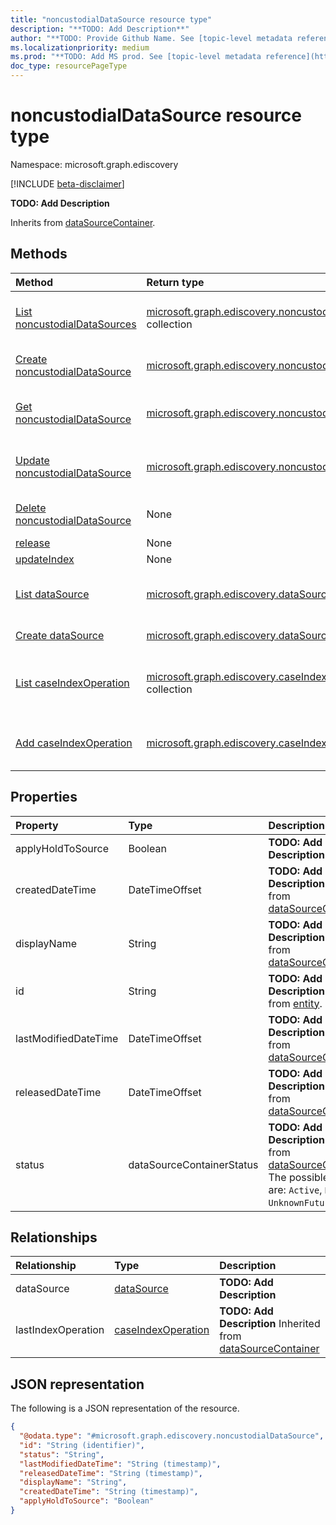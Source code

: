 ```yaml
---
title: "noncustodialDataSource resource type"
description: "**TODO: Add Description**"
author: "**TODO: Provide Github Name. See [topic-level metadata reference](https://msgo.azurewebsites.net/add/document/guidelines/metadata.html#topic-level-metadata)**"
ms.localizationpriority: medium
ms.prod: "**TODO: Add MS prod. See [topic-level metadata reference](https://msgo.azurewebsites.net/add/document/guidelines/metadata.html#topic-level-metadata)**"
doc_type: resourcePageType
---
```


# noncustodialDataSource resource type

Namespace: microsoft.graph.ediscovery

[!INCLUDE [beta-disclaimer](../../includes/beta-disclaimer.md)]

**TODO: Add Description**


Inherits from [dataSourceContainer](../resources/ediscovery-datasourcecontainer.md).

## Methods
|Method|Return type|Description|
|:---|:---|:---|
|[List noncustodialDataSources](../api/ediscovery-noncustodialdatasource-list.md)|[microsoft.graph.ediscovery.noncustodialDataSource](../resources/ediscovery-noncustodialdatasource.md) collection|Get a list of the [noncustodialDataSource](../resources/ediscovery-noncustodialdatasource.md) objects and their properties.|
|[Create noncustodialDataSource](../api/ediscovery-noncustodialdatasource-create.md)|[microsoft.graph.ediscovery.noncustodialDataSource](../resources/ediscovery-noncustodialdatasource.md)|Create a new [noncustodialDataSource](../resources/ediscovery-noncustodialdatasource.md) object.|
|[Get noncustodialDataSource](../api/ediscovery-noncustodialdatasource-get.md)|[microsoft.graph.ediscovery.noncustodialDataSource](../resources/ediscovery-noncustodialdatasource.md)|Read the properties and relationships of a [noncustodialDataSource](../resources/ediscovery-noncustodialdatasource.md) object.|
|[Update noncustodialDataSource](../api/ediscovery-noncustodialdatasource-update.md)|[microsoft.graph.ediscovery.noncustodialDataSource](../resources/ediscovery-noncustodialdatasource.md)|Update the properties of a [noncustodialDataSource](../resources/ediscovery-noncustodialdatasource.md) object.|
|[Delete noncustodialDataSource](../api/ediscovery-noncustodialdatasource-delete.md)|None|Deletes a [noncustodialDataSource](../resources/ediscovery-noncustodialdatasource.md) object.|
|[release](../api/ediscovery-noncustodialdatasource-release.md)|None|**TODO: Add Description**|
|[updateIndex](../api/ediscovery-noncustodialdatasource-updateindex.md)|None|**TODO: Add Description**|
|[List dataSource](../api/ediscovery-noncustodialdatasource-list-datasource.md)|[microsoft.graph.ediscovery.dataSource](../resources/ediscovery-datasource.md) collection|Get the dataSource resources from the dataSource navigation property.|
|[Create dataSource](../api/ediscovery-noncustodialdatasource-post-datasource.md)|[microsoft.graph.ediscovery.dataSource](../resources/ediscovery-datasource.md)|Create a new dataSource object.|
|[List caseIndexOperation](../api/ediscovery-noncustodialdatasource-list-lastindexoperation.md)|[microsoft.graph.ediscovery.caseIndexOperation](../resources/ediscovery-caseindexoperation.md) collection|Get the caseIndexOperation resources from the lastIndexOperation navigation property.|
|[Add caseIndexOperation](../api/ediscovery-noncustodialdatasource-post-lastindexoperation.md)|[microsoft.graph.ediscovery.caseIndexOperation](../resources/ediscovery-caseindexoperation.md)|Add lastIndexOperation by posting to the lastIndexOperation collection.|

## Properties
|Property|Type|Description|
|:---|:---|:---|
|applyHoldToSource|Boolean|**TODO: Add Description**|
|createdDateTime|DateTimeOffset|**TODO: Add Description** Inherited from [dataSourceContainer](../resources/ediscovery-datasourcecontainer.md).|
|displayName|String|**TODO: Add Description** Inherited from [dataSourceContainer](../resources/ediscovery-datasourcecontainer.md).|
|id|String|**TODO: Add Description** Inherited from [entity](../resources/ediscovery-entity.md).|
|lastModifiedDateTime|DateTimeOffset|**TODO: Add Description** Inherited from [dataSourceContainer](../resources/ediscovery-datasourcecontainer.md).|
|releasedDateTime|DateTimeOffset|**TODO: Add Description** Inherited from [dataSourceContainer](../resources/ediscovery-datasourcecontainer.md).|
|status|dataSourceContainerStatus|**TODO: Add Description** Inherited from [dataSourceContainer](../resources/ediscovery-datasourcecontainer.md). The possible values are: `Active`, `Released`, `UnknownFutureValue`.|

## Relationships
|Relationship|Type|Description|
|:---|:---|:---|
|dataSource|[dataSource](../resources/ediscovery-datasource.md)|**TODO: Add Description**|
|lastIndexOperation|[caseIndexOperation](../resources/ediscovery-caseindexoperation.md)|**TODO: Add Description** Inherited from [dataSourceContainer](../resources/datasourcecontainer.md)|

## JSON representation
The following is a JSON representation of the resource.
<!-- {
  "blockType": "resource",
  "keyProperty": "id",
  "@odata.type": "microsoft.graph.ediscovery.noncustodialDataSource",
  "baseType": "microsoft.graph.ediscovery.dataSourceContainer",
  "openType": false
}
-->
``` json
{
  "@odata.type": "#microsoft.graph.ediscovery.noncustodialDataSource",
  "id": "String (identifier)",
  "status": "String",
  "lastModifiedDateTime": "String (timestamp)",
  "releasedDateTime": "String (timestamp)",
  "displayName": "String",
  "createdDateTime": "String (timestamp)",
  "applyHoldToSource": "Boolean"
}
```

